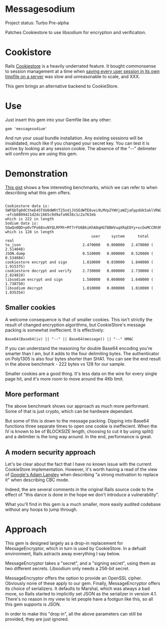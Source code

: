 # Messagesodium

Project status: Turbo Pre-alpha

Patches Cookiestore to use libsodium for encryption and verification.

# Cookistore

Rails [Cookiestore](https://www.justinweiss.com/articles/how-rails-sessions-work/) is a heavily underrated feature. It bought commonsense to session management at a time when [saving every user session in its own tmpfile on a server](http://php.net/manual/en/function.session-start.php) was slow and unreasonable to scale, and XXX.

This gem brings an alternative backend to CookieStore.

# Use

Just insert this gem into your Gemfile like any other:

    gem 'messagesodium'

And run your usual bundle installation. Any existing sessions will be invalidated, much like if you changed your secret key.
You can test it is active by looking at any session cookie. The absence of the "--" delimeter will confirm you are using this gem.

# Demonstration

[This gist](https://gist.github.com/technion/5cb2c6fbc570f6c1bc66e30bfb072cdf) shows a few interesting benchmarks, which we can refer to when describing what this gem offers.

```

Cookiestore data is: SWFQbTg0dCtheE45TXU0dWRtT25ndjJVSEdWTE8vei9LMVpZYWVjaWZjaFppdUk5aklVRWZEUy9TOUJuMFpYd2dDMndVZkt0eTR5Sm04Y1FjQzk0M00wRnhTRERHdDhnT3c1dTBvTnRad009LS16WlFaeE82dy84VzA4NThYQzk5bTVBPT0=--efcb8809421d2dc1665c9d9afa9638c1c2a763eb
which is 222 in length
Sodium data is: SGwQn0DD+pOvTPo68nvNYQLRFMt+Mf7rFU6BkiKhA0qHGT8BHVuqXRqEOYy+xcOoMCCRh99eeb/sVWlPzA4/FavTyg4U0PUAns0bx/Q9j4gcoD6K/h0z8yZvW0425g==
which is 128 in length
                                       user     system      total        real
to_json                            2.470000   0.000000   2.470000 (  2.514048)
JSON.dump                          0.520000   0.000000   0.520000 (  0.534084)
cookiestore encrypt and sign       1.810000   0.030000   1.840000 (  1.915375)
cookiestore decrypt and verify     2.730000   0.000000   2.730000 (  2.824819)
libsodium encrypt and sign         1.580000   0.060000   1.640000 (  1.738750)
libsodium decrypt                  1.010000   0.000000   1.010000 (  1.035354)

```

## Smaller cookies

A welcome consequence is that of smaller cookies. This isn't strictly the result of changed encryption algorithms, but CookieStore's message packing is somewhat ineffecient. It is effectively:

    Base64(Base64(iv) || "--" || Base64(message)) || "--" HMAC

If you can understand the reasoning for double Base64 encoding you're smarter than I am, but it adds to the four delimiting bytes. The authenticator on Poly1305 is also four bytes shorter than SHA1. You can see the end result in the above benchmark - 222 bytes vs 128 for our sample.

Smaller cookies are a good thing. It's less data on the wire for every single page hit, and it's more room to move around the 4Kb limit.

## More performant

The above benchmark shows our approach as much more performant. Some of that is just crypto, which can be hardware dependant.

But some of this is down to the message packing. Dipping into Base64 functions three separate times to open one cookie is ineffecient. When the IV is known to be of BLOCKSIZE length, choosing to cut it by using split() and a delimiter is the long way around. In the end, performance is great.

## A modern security approach

Let's be clear about the fact that I have no known issue with the current CookieStore implementation. However, it's worth having a read of the view of [Google's Adam Langley](https://www.imperialviolet.org/2013/10/07/chacha20.html) when describing "a strong motivation to replace it" when describing CBC mode.

Indeed, the are several comments in the original Rails source code to the effect of "this dance is done in the hope we don't introduce a vulnerability".

What you'll find in this gem is a much smaller, more easily audited codebase without any hoops to jump through.

# Approach

This gem is designed largely as a drop-in replacement for MessageEncryptor, which in turn is used by CookieStore. In a defualt environment, Rails astracts away everything I say below.

MessageEncryptor takes a "secret", and a "signing secret", using them as two different secrets. Libsodium only needs a 256-bit secret.

MessageEncryptor offers the option to provide an OpenSSL cipher. Obviously none of these apply to our gem. Finally, MessageEncryptor offers its choice of serializers. It defaults to Marshal, which was always a bad move, so Rails started to implicitly set JSON as the serializer in version 4.1. There's no reason in my view to let people have a footgun like this, so all this gem supports is JSON.

In order to make this "drop in", all the above parameters can still be provided, they are just ignored.
